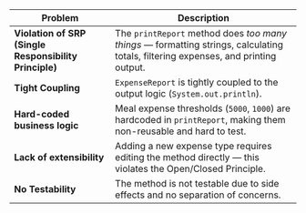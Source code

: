 | Problem                                                | Description                                                                                                                        |
| ------------------------------------------------------ | ---------------------------------------------------------------------------------------------------------------------------------- |
| **Violation of SRP (Single Responsibility Principle)** | The `printReport` method does *too many things* — formatting strings, calculating totals, filtering expenses, and printing output. |
| **Tight Coupling**                                     | `ExpenseReport` is tightly coupled to the output logic (`System.out.println`).                                                     |
| **Hard-coded business logic**                          | Meal expense thresholds (`5000`, `1000`) are hardcoded in `printReport`, making them non-reusable and hard to test.                |
| **Lack of extensibility**                              | Adding a new expense type requires editing the method directly — this violates the Open/Closed Principle.                          |
| **No Testability**                                     | The method is not testable due to side effects and no separation of concerns.                                                      |
